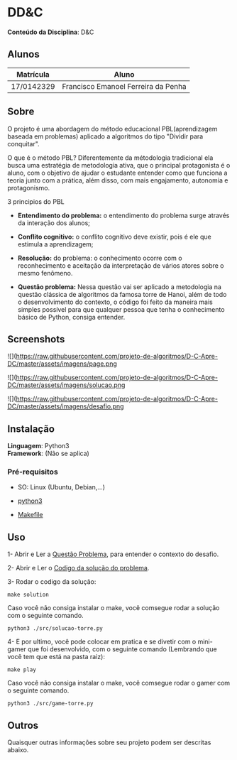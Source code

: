 # DD&C

**Conteúdo da Disciplina**: D&C<br>

## Alunos
|Matrícula | Aluno |
| -- | -- |
| 17/0142329  | Francisco Emanoel Ferreira da Penha |


## Sobre 

O projeto é uma abordagem do método educacional PBL(aprendizagem baseada em problemas) aplicado a algoritmos do tipo "Dividir para conquitar".

O que é o método PBL? Diferentemente da métodologia tradicional ela busca uma  estratégia de metodologia ativa, que o principal protagonista é o aluno, com o objetivo de ajudar o estudante entender como que funciona a teoria junto com a prática, além disso, com mais engajamento, autonomia e protagonismo.

3 principios do PBL

* **Entendimento do problema:** o entendimento do problema surge através da interação dos alunos;
* **Conflito cognitivo:** o conflito cognitivo deve existir, pois é ele que estimula a aprendizagem;
* **Resolução:** do problema: o conhecimento ocorre com o reconhecimento e aceitação da interpretação de vários atores sobre o mesmo fenômeno.

* **Questão problema:** Nessa questão vai ser aplicado a metodologia na questão clássica de algoritmos da famosa torre de Hanoi, além de todo o desenvolvimento do contexto, o código foi feito da maneira mais simples possível para que qualquer pessoa que tenha o conhecimento básico de Python, consiga entender.

## Screenshots

![](https://raw.githubusercontent.com/projeto-de-algoritmos/D-C-Apre-DC/master/assets/imagens/page.png

![](https://raw.githubusercontent.com/projeto-de-algoritmos/D-C-Apre-DC/master/assets/imagens/solucao.png


![](https://raw.githubusercontent.com/projeto-de-algoritmos/D-C-Apre-DC/master/assets/imagens/desafio.png

## Instalação 
**Linguagem**: Python3<br>
**Framework**: (Não se aplica)<br>


### Pré-requisitos
- SO: Linux (Ubuntu, Debian,...)
- [python3](https://python.org.br/instalacao-linux/)

- [Makefile](https://howtoinstall.co/pt/make)

## Uso 
1- Abrir e Ler a [Questão Problema](https://projeto-de-algoritmos.github.io/D-C-Apre-DC/#/README), para entender o contexto do desafio.


2- Abrir e Ler o [Codigo da solução do problema](./src/solucao-torre.py).


3- Rodar o codigo da solução:

    make solution

Caso você não consiga instalar o make, você comsegue rodar a solução com o seguinte comando.   

    python3 ./src/solucao-torre.py


4- E por ultimo, você pode colocar em pratica e se divetir com o mini-gamer que foi desenvolvido, com o seguinte comando (Lembrando que você tem que está na pasta raiz):

    make play

Caso você não consiga instalar o make, você comsegue rodar o gamer com o seguinte comando.

    python3 ./src/game-torre.py


## Outros 
Quaisquer outras informações sobre seu projeto podem ser descritas abaixo.





